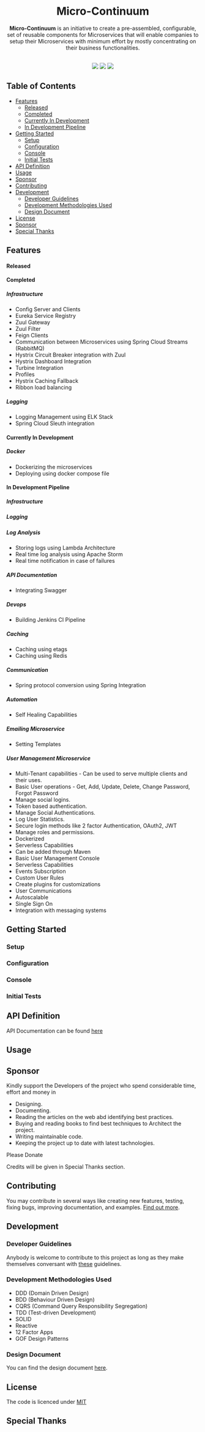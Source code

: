 <h1 align="center">Micro-Continuum</h1> 

<p align="center">
  <strong>Micro-Continuum</strong> is an initiative to create a pre-assembled, configurable, set of reusable components for Microservices that will enable companies to setup their Microservices with minimum effort by mostly concentrating on their business functionalities.
</p>
<br />
<div align="center">
<a href="https://gitter.im/micro-continuum/Lobby"><img src="https://img.shields.io/gitter/room/nwjs/nw.js.svg"></a>  
<a href="https://codefinity.gitbooks.io/micro-continuum/content/"><img src="https://img.shields.io/badge/GitBook-Enabled-yellow.svg"></a>  <a href="https://opensource.org/licenses/MIT"><img src="https://img.shields.io/badge/license-MIT-blue.svg"></a>

</div>


## Table of Contents

  * [Features](#features)
      * [Released](#released)
      * [Completed](#completed)
      * [Currently In Development](#currently-in-development)
      * [In Development Pipeline](#in-development-pipeline)
  * [Getting Started](#getting-started)
      * [Setup](#setup)
      * [Configuration](#configuration)
      * [Console](#console)
      * [Initial Tests](#initial-tests)
  * [API Definition](#api-definition)
  * [Usage](#usage)
  * [Sponsor](#sponsor)
  * [Contributing](#contributing)
  * [Development](#development)
    * [Developer Guidelines](#developer-guidelines)
    * [Development Methodologies Used](#development-methodologies-used)
    * [Design Document](#design-document)
  * [License](#license)
  * [Sponsor](#sponsor)  
  * [Special Thanks](#special-thanks)



## Features

#### Released

#### Completed

##### Infrastructure

* Config Server and Clients
* Eureka Service Registry
* Zuul Gateway
* Zuul Filter
* Feign Clients
* Communication between Microservices using Spring Cloud Streams (RabbitMQ)
* Hystrix Circuit Breaker integration with Zuul
* Hystrix Dashboard Integration
* Turbine Integration
* Profiles
* Hystrix Caching Fallback
* Ribbon load balancing

##### Logging

* Logging Management using ELK Stack
* Spring Cloud Sleuth integration

#### Currently In Development

##### Docker

* Dockerizing the microservices
* Deploying using docker compose file

#### In Development Pipeline

##### Infrastructure

##### Logging

##### Log Analysis

* Storing logs using Lambda Architecture
* Real time log analysis using Apache Storm
* Real time notification in case of failures

##### API Documentation

* Integrating Swagger

##### Devops

* Building Jenkins CI Pipeline

##### Caching

* Caching using etags
* Caching using Redis

##### Communication

* Spring protocol conversion using Spring Integration

##### Automation

* Self Healing Capabilities

##### Emailing Microservice

* Setting Templates

##### User Management Microservice

* Multi-Tenant capabilities - Can be used to serve multiple clients and their uses.
* Basic User operations - Get, Add, Update, Delete, Change Password, Forgot Password
* Manage social logins.
* Token based authentication.
* Manage Social Authentications.
* Log User Statistics.
* Secure login methods like 2 factor Authentication, OAuth2, JWT
* Manage roles and permissions.
* Dockerized
* Serverless Capabilities
* Can be added through Maven
* Basic User Management Console
* Serverless Capabilities
* Events Subscription
* Custom User Rules
* Create plugins for customizations
* User Communications
* Autoscalable
* Single Sign On
* Integration with messaging systems

## Getting Started

### Setup

### Configuration

### Console

### Initial Tests

## API Definition

API Documentation can be found [here](https://codefinity.gitbooks.io/micro-continuum/content/)

## Usage

## Sponsor

Kindly support the Developers of the project who spend considerable time, effort and money in

  * Designing.
  * Documenting.
  * Reading the articles on the web abd identifying best practices.
  * Buying and reading books to find best techniques to Architect the project.
  * Writing maintainable code.
  * Keeping the project up to date with latest tachnologies.

Please Donate

Credits will be given in Special Thanks section.

## Contributing
You may contribute in several ways like creating new features, testing, fixing bugs, improving documentation, and examples. [Find out more](https://github.com/codefinity/micro-continuum/wiki/Contributing).

## Development

### Developer Guidelines

Anybody is welcome to contribute to this project as long as they make themselves conversant with [these](https://github.com/codefinity/micro-continuum/wiki/Developer-Guidelines) guidelines.

### Development Methodologies Used
* DDD (Domain Driven Design)
* BDD (Behaviour Driven Design)
* CQRS (Command Query Responsibility Segregation)
* TDD (Test-driven Development)
* SOLID
* Reactive 
* 12 Factor Apps
* GOF Design Patterns
  
### Design Document

You can find the design document <a href="https://docs.google.com/document/d/1wvP54ux3oxZCB2isZbwMjo3kQ1b-efL1p2AYQ4UU0l4" target="_blank">here</a>.


## License

The code is licenced under [MIT](LICENSE)

## Special Thanks
